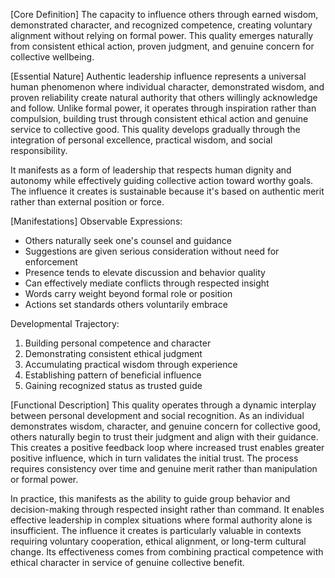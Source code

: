[Core Definition]
The capacity to influence others through earned wisdom, demonstrated character, and recognized competence, creating voluntary alignment without relying on formal power. This quality emerges naturally from consistent ethical action, proven judgment, and genuine concern for collective wellbeing.

[Essential Nature]
Authentic leadership influence represents a universal human phenomenon where individual character, demonstrated wisdom, and proven reliability create natural authority that others willingly acknowledge and follow. Unlike formal power, it operates through inspiration rather than compulsion, building trust through consistent ethical action and genuine service to collective good. This quality develops gradually through the integration of personal excellence, practical wisdom, and social responsibility.

It manifests as a form of leadership that respects human dignity and autonomy while effectively guiding collective action toward worthy goals. The influence it creates is sustainable because it's based on authentic merit rather than external position or force.

[Manifestations]
Observable Expressions:
- Others naturally seek one's counsel and guidance
- Suggestions are given serious consideration without need for enforcement
- Presence tends to elevate discussion and behavior quality
- Can effectively mediate conflicts through respected insight
- Words carry weight beyond formal role or position
- Actions set standards others voluntarily embrace

Developmental Trajectory:
1. Building personal competence and character
2. Demonstrating consistent ethical judgment
3. Accumulating practical wisdom through experience
4. Establishing pattern of beneficial influence
5. Gaining recognized status as trusted guide

[Functional Description]
This quality operates through a dynamic interplay between personal development and social recognition. As an individual demonstrates wisdom, character, and genuine concern for collective good, others naturally begin to trust their judgment and align with their guidance. This creates a positive feedback loop where increased trust enables greater positive influence, which in turn validates the initial trust. The process requires consistency over time and genuine merit rather than manipulation or formal power.

In practice, this manifests as the ability to guide group behavior and decision-making through respected insight rather than command. It enables effective leadership in complex situations where formal authority alone is insufficient. The influence it creates is particularly valuable in contexts requiring voluntary cooperation, ethical alignment, or long-term cultural change. Its effectiveness comes from combining practical competence with ethical character in service of genuine collective benefit.